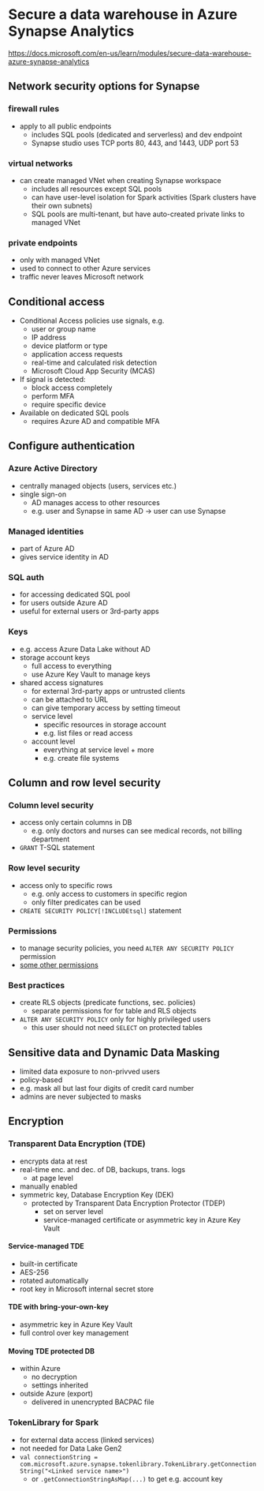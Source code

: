 # Secure a data warehouse in Azure Synapse Analytics
<https://docs.microsoft.com/en-us/learn/modules/secure-data-warehouse-azure-synapse-analytics>

## Network security options for Synapse
### firewall rules
- apply to all public endpoints
  - includes SQL pools (dedicated and serverless) and dev endpoint
  - Synapse studio uses TCP ports 80, 443, and 1443, UDP port 53
### virtual networks
- can create managed VNet when creating Synapse workspace
  - includes all resources except SQL pools
  - can have user-level isolation for Spark activities (Spark clusters have their own subnets)
  - SQL pools are multi-tenant, but have auto-created private links to managed VNet
### private endpoints
- only with managed VNet
- used to connect to other Azure services
- traffic never leaves Microsoft network

## Conditional access
- Conditional Access policies use signals, e.g.
  - user or group name
  - IP address
  - device platform or type
  - application access requests
  - real-time and calculated risk detection
  - Microsoft Cloud App Security (MCAS)
- If signal is detected:
  - block access completely
  - perform MFA
  - require specific device
- Available on dedicated SQL pools
  - requires Azure AD and compatible MFA

## Configure authentication
### Azure Active Directory
- centrally managed objects (users, services etc.)
- single sign-on
  - AD manages access to other resources
  - e.g. user and Synapse in same AD -> user can use Synapse
### Managed identities
- part of Azure AD
- gives service identity in AD
### SQL auth
- for accessing dedicated SQL pool
- for users outside Azure AD
- useful for external users or 3rd-party apps
### Keys
- e.g. access Azure Data Lake without AD
- storage account keys
  - full access to everything
  - use Azure Key Vault to manage keys
- shared access signatures
  - for external 3rd-party apps or untrusted clients
  - can be attached to URL
  - can give temporary access by setting timeout
  - service level 
    - specific resources in storage account
    - e.g. list files or read access
  - account level
    - everything at service level + more
    - e.g. create file systems

## Column and row level security
### Column level security
- access only certain columns in DB
  - e.g. only doctors and nurses can see medical records, not billing department
- `GRANT` T-SQL statement
### Row level security
- access only to specific rows
  - e.g. only access to customers in specific region
  -  only filter predicates can be used
- `CREATE SECURITY POLICY[!INCLUDEtsql]` statement
### Permissions
- to manage security policies, you need `ALTER ANY SECURITY POLICY` permission
- [some other permissions](https://docs.microsoft.com/en-us/learn/modules/secure-data-warehouse-azure-synapse-analytics/5-manage-authorization-through-column-row-level-security)
### Best practices
- create RLS objects (predicate functions, sec. policies)
  - separate permissions for for table and RLS objects
- `ALTER ANY SECURITY POLICY` only for highly privileged users
  - this user should not need `SELECT` on protected tables

## Sensitive data and Dynamic Data Masking
- limited data exposure to non-privved users
- policy-based
- e.g. mask all but last four digits of credit card number
- admins are never subjected to masks

## Encryption
### Transparent Data Encryption (TDE)
- encrypts data at rest
- real-time enc. and dec. of DB, backups, trans. logs
  - at page level
- manually enabled
- symmetric key, Database Encryption Key (DEK)
  - protected by Transparent Data Encryption Protector (TDEP)
    - set on server level
    - service-managed certificate or asymmetric key in Azure Key Vault
#### Service-managed TDE
- built-in certificate
- AES-256
- rotated automatically
- root key in Microsoft internal secret store
#### TDE with bring-your-own-key
- asymmetric key in Azure Key Vault
- full control over key management
#### Moving TDE protected DB
- within Azure
  - no decryption
  - settings inherited
- outside Azure (export)
  - delivered in unencrypted BACPAC file
### TokenLibrary for Spark
- for external data access (linked services)
- not needed for Data Lake Gen2
- `val connectionString = com.microsoft.azure.synapse.tokenlibrary.TokenLibrary.getConnectionString("<Linked service name>")`
  - or `.getConnectionStringAsMap(...)` to get e.g. account key